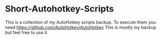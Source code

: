 # Short-Autohotkey-Scripts
This is a collection of my AutoHotkey scripts backup.
To execute them you need https://github.com/AutoHotkey/AutoHotkey
This is mostly my backup but feel free to use it.
